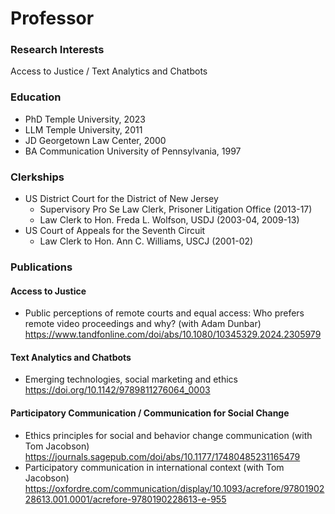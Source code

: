# Professor

### Research Interests
Access to Justice / Text Analytics and Chatbots

### Education
- PhD Temple University, 2023
- LLM Temple University, 2011
- JD Georgetown Law Center, 2000
- BA Communication University of Pennsylvania, 1997

### Clerkships
- US District Court for the District of New Jersey
  - Supervisory Pro Se Law Clerk, Prisoner Litigation Office (2013-17)
  - Law Clerk to Hon. Freda L. Wolfson, USDJ (2003-04, 2009-13)
- US Court of Appeals for the Seventh Circuit
  - Law Clerk to Hon. Ann C. Williams, USCJ (2001-02)

### Publications 

#### Access to Justice
- Public perceptions of remote courts and equal access: Who prefers remote video proceedings and why? (with Adam Dunbar) https://www.tandfonline.com/doi/abs/10.1080/10345329.2024.2305979

#### Text Analytics and Chatbots
- Emerging technologies, social marketing and ethics https://doi.org/10.1142/9789811276064_0003

#### Participatory Communication / Communication for Social Change
- Ethics principles for social and behavior change communication (with Tom Jacobson) https://journals.sagepub.com/doi/abs/10.1177/17480485231165479
- Participatory communication in international context (with Tom Jacobson) https://oxfordre.com/communication/display/10.1093/acrefore/9780190228613.001.0001/acrefore-9780190228613-e-955
